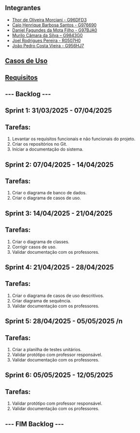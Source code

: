 ## Integrantes
- [Thor de Oliveira Morciani - G96DFD3](https://github.com/ThorMorciani)
- [Caio Henrique Barbosa Santos - G976690](https://github.com/CaioHennrique)
- [Daniel Fagundes da Mota Filho - G97BJA0](https://github.com/DANFAGUNDES0)
- [Murilo Câmara da Silva – G9843G0](https://github.com/MuriloCSilva)
- [Joel Rodrigues Pereira - R0507H0](https://github.com/JoelRP00)
- [João Pedro Costa Vieira - G956HJ7](https://github.com/JoaoPcvv)

## [Casos de Uso](https://github.com/ThorMorciani/PimWeb/blob/main/Analise%20POO/User%20Stories.txt)

## [Requisitos](https://github.com/ThorMorciani/PimWeb/blob/main/Analise%20POO/Requisitos.txt)

## --- Backlog ---

## Sprint 1: 31/03/2025 - 07/04/2025
## Tarefas:
1. Levantar os requisitos funcionais e não funcionais do projeto.
2. Criar os repositórios no Git.
3. Iníciar a documentação do sistema.

## Sprint 2: 07/04/2025 - 14/04/2025
## Tarefas:
1. Criar o diagrama de banco de dados.
2. Criar o diagrama de casos de uso.

## Sprint 3: 14/04/2025 - 21/04/2025
## Tarefas:
1. Criar o diagrama de classes.
2. Corrigir casos de uso.
3. Validar documentação com os professores. 

## Sprint 4: 21/04/2025 - 28/04/2025
## Tarefas:
1. Criar o diagrama de casos de uso descritivos.
2. Criar diagrama de sequência.
3. Validar documentação com os professores.

## Sprint 5: 28/04/2025 - 05/05/2025 /n
## Tarefas:
1. Criar a planilha de testes unitários.
2. Validar protótipo com professor responsável.
3. Validar documentação com os professores.

## Sprint 6: 05/05/2025 - 12/05/2025
## Tarefas:
1. Validar protótipo com professor responsável.
2. Validar documentação com os professores.

## --- FIM Backlog ---